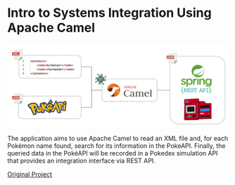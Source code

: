 # Intro to Systems Integration Using Apache Camel

![structure](assets/structure.png)

The application aims to use Apache Camel to read an XML file and, for each Pokémon name found, search for its information in the PokeAPI. Finally, the queried data in the PokéAPI will be recorded in a Pokedex simulation API that provides an integration interface via REST API.

[Original Project](https://github.com/jntpablo/introducao-apache-camel)